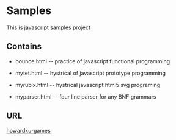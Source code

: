 Samples
======

This is javascript samples project  

Contains
--------
* bounce.html -- practice of javascript functional programming

* mytet.html  -- hystrical of javascript prototype programming

* myrubix.html -- hystrical javascript html5 svg programing

* myparser.html -- four line parser for any BNF grammars

URL
---

 [howardxu-games](http://howardxu.freetzi.com/games/)
